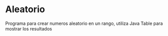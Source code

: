 Aleatorio
=========

Programa para crear numeros aleatorio en un rango, utiliza Java Table para mostrar los resultados
